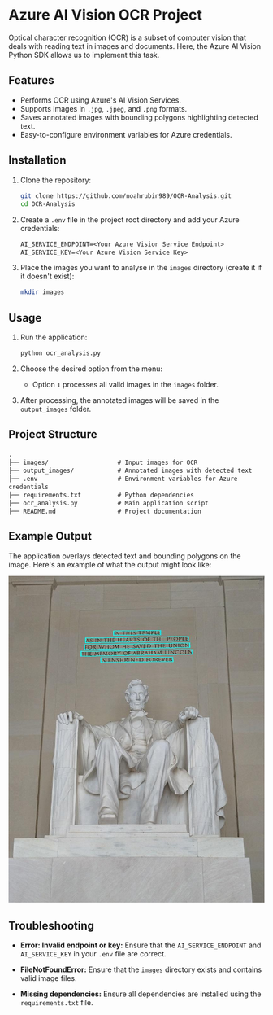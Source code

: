 # Azure AI Vision OCR Project

Optical character recognition (OCR) is a subset of computer vision that deals with reading text in images and documents. Here, the Azure AI Vision Python SDK allows us to implement this task.

## Features

- Performs OCR using Azure's AI Vision Services.
- Supports images in `.jpg`, `.jpeg`, and `.png` formats.
- Saves annotated images with bounding polygons highlighting detected text.
- Easy-to-configure environment variables for Azure credentials.

## Installation

1. Clone the repository:

   ```bash
   git clone https://github.com/noahrubin989/OCR-Analysis.git
   cd OCR-Analysis
   ```

2. Create a `.env` file in the project root directory and add your Azure credentials:

   ```plaintext
   AI_SERVICE_ENDPOINT=<Your Azure Vision Service Endpoint>
   AI_SERVICE_KEY=<Your Azure Vision Service Key>
   ```

3. Place the images you want to analyse in the `images` directory (create it if it doesn't exist):

   ```bash
   mkdir images
   ```

## Usage

1. Run the application:

   ```bash
   python ocr_analysis.py
   ```

2. Choose the desired option from the menu:

   - Option `1` processes all valid images in the `images` folder.

3. After processing, the annotated images will be saved in the `output_images` folder.

## Project Structure

```plaintext
.
├── images/                   # Input images for OCR
├── output_images/            # Annotated images with detected text
├── .env                      # Environment variables for Azure credentials
├── requirements.txt          # Python dependencies
├── ocr_analysis.py           # Main application script
├── README.md                 # Project documentation
```

## Example Output

The application overlays detected text and bounding polygons on the image. Here's an example of what the output might look like:

![Example Output](output_images/text_Lincoln.jpg)



## Troubleshooting

- **Error: Invalid endpoint or key:**
  Ensure that the `AI_SERVICE_ENDPOINT` and `AI_SERVICE_KEY` in your `.env` file are correct.

- **FileNotFoundError:**
  Ensure that the `images` directory exists and contains valid image files.

- **Missing dependencies:**
  Ensure all dependencies are installed using the `requirements.txt` file.
